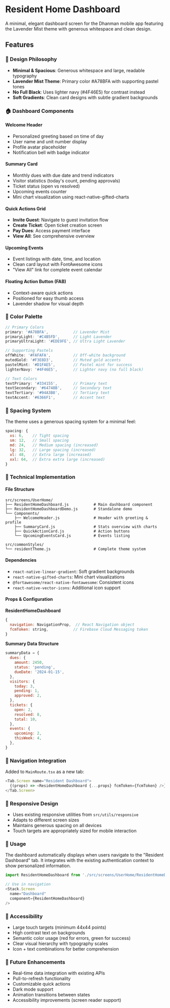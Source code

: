 # Resident Home Dashboard

A minimal, elegant dashboard screen for the Dhanman mobile app featuring the Lavender Mist theme with generous whitespace and clean design.

## Features

### 🎨 Design Philosophy
- **Minimal & Spacious**: Generous whitespace and large, readable typography
- **Lavender Mist Theme**: Primary color #A78BFA with supporting pastel tones
- **No Full Black**: Uses lighter navy (#4F46E5) for contrast instead
- **Soft Gradients**: Clean card designs with subtle gradient backgrounds

### 🏠 Dashboard Components

#### Welcome Header
- Personalized greeting based on time of day
- User name and unit number display
- Profile avatar placeholder
- Notification bell with badge indicator

#### Summary Card
- Monthly dues with due date and trend indicators
- Visitor statistics (today's count, pending approvals)
- Ticket status (open vs resolved)
- Upcoming events counter
- Mini chart visualization using react-native-gifted-charts

#### Quick Actions Grid
- **Invite Guest**: Navigate to guest invitation flow
- **Create Ticket**: Open ticket creation screen
- **Pay Dues**: Access payment interface
- **View All**: See comprehensive overview

#### Upcoming Events
- Event listings with date, time, and location
- Clean card layout with FontAwesome icons
- "View All" link for complete event calendar

#### Floating Action Button (FAB)
- Context-aware quick actions
- Positioned for easy thumb access
- Lavender shadow for visual depth

### 🎨 Color Palette

```javascript
// Primary Colors
primary: '#A78BFA',           // Lavender Mist
primaryLight: '#C4B5FD',      // Light Lavender
primaryUltraLight: '#EDE9FE', // Ultra Light Lavender

// Supporting Pastels
offWhite: '#FAFAFA',          // Off-white background
mutedGold: '#F3E8D3',         // Muted gold accents
pastelMint: '#D1FAE5',        // Pastel mint for success
lighterNavy: '#4F46E5',       // Lighter navy (no full black)

// Text Colors
textPrimary: '#334155',       // Primary text
textSecondary: '#64748B',     // Secondary text
textTertiary: '#94A3B8',      // Tertiary text
textAccent: '#6366F1',        // Accent text
```

### 📐 Spacing System

The theme uses a generous spacing system for a minimal feel:

```javascript
spacing: {
  xs: 6,    // Tight spacing
  sm: 12,   // Small spacing
  md: 24,   // Medium spacing (increased)
  lg: 32,   // Large spacing (increased)
  xl: 48,   // Extra large (increased)
  xxl: 64,  // Extra extra large (increased)
}
```

### 🔧 Technical Implementation

#### File Structure
```
src/screens/UserHome/
├── ResidentHomeDashboard.js           # Main dashboard component
├── ResidentHomeDashboardDemo.js       # Standalone demo
└── Components/
    ├── WelcomeHeader.js               # Header with greeting & profile
    ├── SummaryCard.js                 # Stats overview with charts
    ├── QuickActionCard.js             # Action buttons
    └── UpcomingEventsCard.js          # Events listing

src/commonStyles/
└── residentTheme.js                   # Complete theme system
```

#### Dependencies
- `react-native-linear-gradient`: Soft gradient backgrounds
- `react-native-gifted-charts`: Mini chart visualizations
- `@fortawesome/react-native-fontawesome`: Consistent icons
- `react-native-vector-icons`: Additional icon support

#### Props & Configuration

**ResidentHomeDashboard**
```javascript
{
  navigation: NavigationProp,  // React Navigation object
  fcmToken: string,           // Firebase Cloud Messaging token
}
```

**Summary Data Structure**
```javascript
summaryData = {
  dues: {
    amount: 2450,
    status: 'pending',
    dueDate: '2024-01-15',
  },
  visitors: {
    today: 3,
    pending: 1,
    approved: 2,
  },
  tickets: {
    open: 2,
    resolved: 8,
    total: 10,
  },
  events: {
    upcoming: 2,
    thisWeek: 4,
  },
}
```

### 🔗 Navigation Integration

Added to `MainRoute.tsx` as a new tab:

```javascript
<Tab.Screen name="Resident Dashboard">
  {(props) => <ResidentHomeDashboard {...props} fcmToken={fcmToken} />}
</Tab.Screen>
```

### 📱 Responsive Design

- Uses existing responsive utilities from `src/utils/responsive`
- Adapts to different screen sizes
- Maintains generous spacing on all devices
- Touch targets are appropriately sized for mobile interaction

### 🚀 Usage

The dashboard automatically displays when users navigate to the "Resident Dashboard" tab. It integrates with the existing authentication context to show personalized information.

```javascript
import ResidentHomeDashboard from './src/screens/UserHome/ResidentHomeDashboard';

// Use in navigation
<Stack.Screen 
  name="Dashboard" 
  component={ResidentHomeDashboard} 
/>
```

### 🎯 Accessibility

- Large touch targets (minimum 44x44 points)
- High contrast text on backgrounds
- Semantic color usage (red for errors, green for success)
- Clear visual hierarchy with typography scales
- Icon + text combinations for better comprehension

### 🔮 Future Enhancements

- Real-time data integration with existing APIs
- Pull-to-refresh functionality
- Customizable quick actions
- Dark mode support
- Animation transitions between states
- Accessibility improvements (screen reader support)